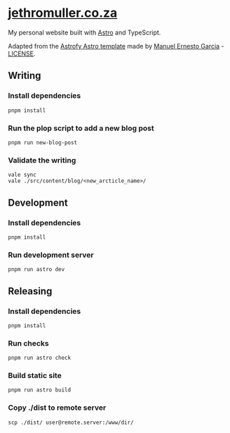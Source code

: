 # [jethromuller.co.za](https://jethromuller.co.za)

My personal website built with [Astro](https://astro.build) and TypeScript.

Adapted from the [Astrofy Astro template](https://github.com/manuelernestog/astrofy)
made by [Manuel Ernesto Garcia](https://github.com/manuelernestog) - [LICENSE](https://github.com/manuelernestog/astrofy/blob/main/LICENSE).

## Writing

### Install dependencies

```shell
pnpm install
```

### Run the plop script to add a new blog post

```shell
pnpm run new-blog-post
```

### Validate the writing

```shell
vale sync
vale ./src/content/blog/<new_arcticle_name>/
```

## Development

### Install dependencies

```shell
pnpm install
```

### Run development server

```shell
pnpm run astro dev
```

## Releasing

### Install dependencies

```shell
pnpm install
```

### Run checks

```shell
pnpm run astro check
```

### Build static site

```shell
pnpm run astro build
```

### Copy ./dist to remote server

```shell
scp ./dist/ user@remote.server:/www/dir/
```

